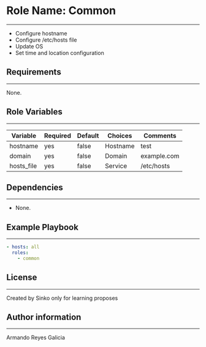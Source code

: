 # Role Name:  Common
***
* Configure hostname
* Configure /etc/hosts file
* Update OS
* Set time and location configuration

## Requirements
***
None.

## Role Variables
***
|Variable  |Required|Default|Choices |Comments   |
|----------|--------|-------|--------|-----------|
|hostname  |yes     |false  |Hostname|test       |
|domain    |yes     |false  |Domain  |example.com|
|hosts_file|yes     |false  |Service |/etc/hosts |  


## Dependencies
***
* None.

## Example Playbook
***
```yaml
- hosts: all
  roles:
    - common
```
## License
***
Created by Sinko only for learning proposes
## Author information
***
Armando Reyes Galicia
